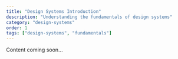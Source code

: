 ```yaml
---
title: "Design Systems Introduction"
description: "Understanding the fundamentals of design systems"
category: "design-systems"
order: 1
tags: ["design-systems", "fundamentals"]
---
```


Content coming soon...
